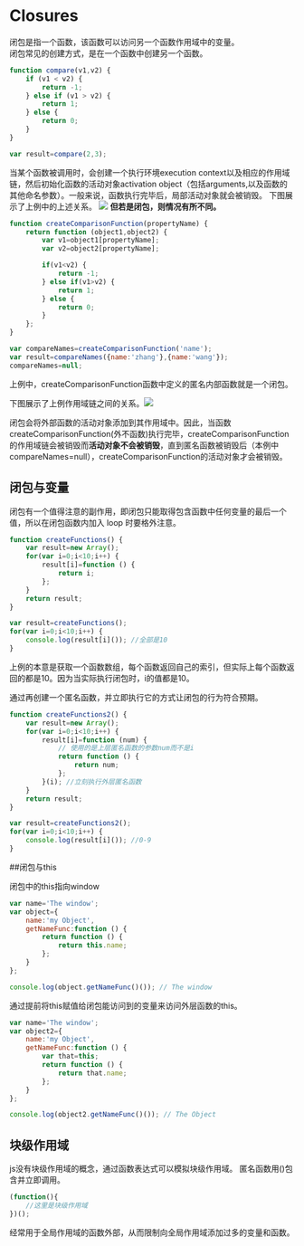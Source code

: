 # Closures

闭包是指一个函数，该函数可以访问另一个函数作用域中的变量。  
闭包常见的创建方式，是在一个函数中创建另一个函数。

```js
function compare(v1,v2) {
    if (v1 < v2) {
        return -1;
    } else if (v1 > v2) {
        return 1;
    } else {
        return 0;
    }
}

var result=compare(2,3);
```
当某个函数被调用时，会创建一个执行环境execution context以及相应的作用域链，然后初始化函数的活动对象activation object（包括arguments,以及函数的其他命名参数）。一般来说，函数执行完毕后，局部活动对象就会被销毁。
下图展示了上例中的上述关系。
![](/syntax/functionexpression/image/closures2.jpg)
**但若是闭包，则情况有所不同。**
```js
function createComparisonFunction(propertyName) {
    return function (object1,object2) {
        var v1=object1[propertyName];
        var v2=object2[propertyName];

        if(v1<v2) {
            return -1;
        } else if(v1>v2) {
            return 1;
        } else {
            return 0;
        }
    };
}

var compareNames=createComparisonFunction('name');
var result=compareNames({name:'zhang'},{name:'wang'});
compareNames=null;
```

上例中，createComparisonFunction函数中定义的匿名内部函数就是一个闭包。

下图展示了上例作用域链之间的关系。![](/syntax/functionexpression/image/closures.jpg)


闭包会将外部函数的活动对象添加到其作用域中。因此，当函数createComparisonFunction(外不函数)执行完毕，createComparisonFunction的作用域链会被销毁而**活动对象不会被销毁**，直到匿名函数被销毁后（本例中compareNames=null），createComparisonFunction的活动对象才会被销毁。

## 闭包与变量
闭包有一个值得注意的副作用，即闭包只能取得包含函数中任何变量的最后一个值，所以在闭包函数内加入 loop 时要格外注意。
```js
function createFunctions() {
    var result=new Array();
    for(var i=0;i<10;i++) {
        result[i]=function () {
            return i;
        };
    }
    return result;
}

var result=createFunctions();
for(var i=0;i<10;i++) {
    console.log(result[i]()); //全部是10
}
```
上例的本意是获取一个函数数组，每个函数返回自己的索引，但实际上每个函数返回的都是10。因为当实际执行闭包时，i的值都是10。

通过再创建一个匿名函数，并立即执行它的方式让闭包的行为符合预期。
```js
function createFunctions2() {
    var result=new Array();
    for(var i=0;i<10;i++) {
        result[i]=function (num) {
            // 使用的是上层匿名函数的参数num而不是i
            return function () {
                return num;
            };
        }(i); //立刻执行外层匿名函数
    }
    return result;
}

var result=createFunctions2();
for(var i=0;i<10;i++) {
    console.log(result[i]()); //0-9
}
```

##闭包与this

闭包中的this指向window
```js
var name='The window';
var object={
    name:'my Object',
    getNameFunc:function () {
        return function () {
            return this.name;
        };
    }
};

console.log(object.getNameFunc()()); // The window
```
通过提前将this赋值给闭包能访问到的变量来访问外层函数的this。
```js
var name='The window';
var object2={
    name:'my Object',
    getNameFunc:function () {
        var that=this;
        return function () {
            return that.name;
        };
    }
};

console.log(object2.getNameFunc()()); // The Object
```

## 块级作用域

js没有块级作用域的概念，通过函数表达式可以模拟块级作用域。
匿名函数用()包含并立即调用。
```js
(function(){
    //这里是块级作用域
})();
```
经常用于全局作用域的函数外部，从而限制向全局作用域添加过多的变量和函数。




